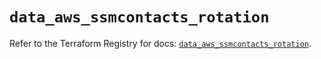 # `data_aws_ssmcontacts_rotation`

Refer to the Terraform Registry for docs: [`data_aws_ssmcontacts_rotation`](https://registry.terraform.io/providers/hashicorp/aws/6.11.0/docs/data-sources/ssmcontacts_rotation).
